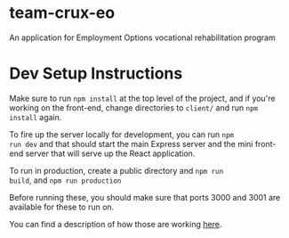 # team-crux-eo
An application for Employment Options vocational rehabilitation program


# Dev Setup Instructions

Make sure to run `npm install` at the top level of the project, and if you're working on the front-end, change directories to `client/` and run `npm install` again.

To fire up the server locally for development, you can run <code>npm run dev</code> and that should start the main Express server and the mini front-end server that will serve up the React application.

To run in production, create a public directory and <code>npm run build</code>, and <code>npm run production</code>

Before running these, you should make sure that ports 3000 and 3001 are available for these to run on.

You can find a description of how those are working [here](https://www.fullstackreact.com/articles/using-create-react-app-with-a-server/).
